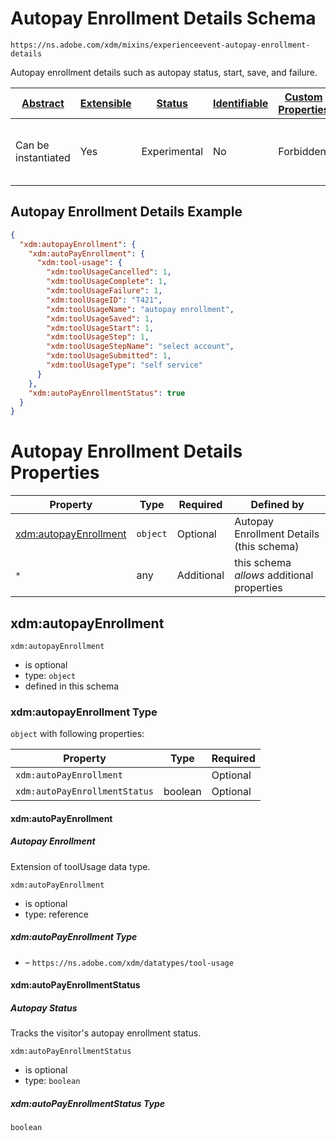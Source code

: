 
# Autopay Enrollment Details Schema

```
https://ns.adobe.com/xdm/mixins/experienceevent-autopay-enrollment-details
```

Autopay enrollment details such as autopay status, start, save, and failure.

| [Abstract](../../../../abstract.md) | [Extensible](../../../../extensions.md) | [Status](../../../../status.md) | [Identifiable](../../../../id.md) | [Custom Properties](../../../../extensions.md) | [Additional Properties](../../../../extensions.md) | Defined In |
|-------------------------------------|-----------------------------------------|---------------------------------|-----------------------------------|------------------------------------------------|----------------------------------------------------|------------|
| Can be instantiated | Yes | Experimental | No | Forbidden | Permitted | [mixins/experience-event/industry-verticals/experienceevent-autopay-enrollment-details.schema.json](mixins/experience-event/industry-verticals/experienceevent-autopay-enrollment-details.schema.json) |

## Autopay Enrollment Details Example
```json
{
  "xdm:autopayEnrollment": {
    "xdm:autoPayEnrollment": {
      "xdm:tool-usage": {
        "xdm:toolUsageCancelled": 1,
        "xdm:toolUsageComplete": 1,
        "xdm:toolUsageFailure": 1,
        "xdm:toolUsageID": "T421",
        "xdm:toolUsageName": "autopay enrollment",
        "xdm:toolUsageSaved": 1,
        "xdm:toolUsageStart": 1,
        "xdm:toolUsageStep": 1,
        "xdm:toolUsageStepName": "select account",
        "xdm:toolUsageSubmitted": 1,
        "xdm:toolUsageType": "self service"
      }
    },
    "xdm:autoPayEnrollmentStatus": true
  }
}
```

# Autopay Enrollment Details Properties

| Property | Type | Required | Defined by |
|----------|------|----------|------------|
| [xdm:autopayEnrollment](#xdmautopayenrollment) | `object` | Optional | Autopay Enrollment Details (this schema) |
| `*` | any | Additional | this schema *allows* additional properties |

## xdm:autopayEnrollment


`xdm:autopayEnrollment`
* is optional
* type: `object`
* defined in this schema

### xdm:autopayEnrollment Type


`object` with following properties:


| Property | Type | Required |
|----------|------|----------|
| `xdm:autoPayEnrollment`|  | Optional |
| `xdm:autoPayEnrollmentStatus`| boolean | Optional |



#### xdm:autoPayEnrollment
##### Autopay Enrollment

Extension of toolUsage data type.

`xdm:autoPayEnrollment`
* is optional
* type: reference

##### xdm:autoPayEnrollment Type


* []() – `https://ns.adobe.com/xdm/datatypes/tool-usage`







#### xdm:autoPayEnrollmentStatus
##### Autopay Status

Tracks the visitor's autopay enrollment status.

`xdm:autoPayEnrollmentStatus`
* is optional
* type: `boolean`

##### xdm:autoPayEnrollmentStatus Type


`boolean`










